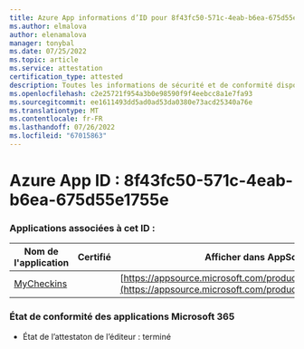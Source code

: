 ```yaml
---
title: Azure App informations d’ID pour 8f43fc50-571c-4eab-b6ea-675d55e1755e
ms.author: elmalova
author: elenamalova
manager: tonybal
ms.date: 07/25/2022
ms.topic: article
ms.service: attestation
certification_type: attested
description: Toutes les informations de sécurité et de conformité disponibles pour 8f43fc50-571c-4eab-b6ea-675d55e1755e.
ms.openlocfilehash: c2e25721f954a3b0e98590f9f4eebcc8a1e7fa93
ms.sourcegitcommit: ee1611493dd5ad0ad53da0380e73acd25340a76e
ms.translationtype: MT
ms.contentlocale: fr-FR
ms.lasthandoff: 07/26/2022
ms.locfileid: "67015863"
---
```

# <a name="azure-app-id-8f43fc50-571c-4eab-b6ea-675d55e1755e"></a>Azure App ID : 8f43fc50-571c-4eab-b6ea-675d55e1755e


### <a name="apps-associated-with-this-id"></a>Applications associées à cet ID :
| **Nom de l'application** | **Certifié** | **Afficher dans AppSource** |
|--------------|---------------|-----------------------|
| [MyCheckins](../forward/WA200004375.md) |  | [https://appsource.microsoft.com/product/office/WA200004375](https://appsource.microsoft.com/product/office/WA200004375) |

### <a name="microsoft-365-app-compliance-status"></a>État de conformité des applications Microsoft 365
- État de l’attestaton de l’éditeur : terminé
